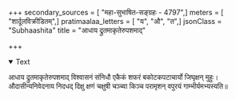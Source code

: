 +++
secondary_sources = [ "महा-सुभाषित-सङ्ग्रहः - 4797",]
meters = [ "शार्दूलविक्रीडितम्",]
pratimaalaa_letters = [ "य", "औ", "त",]
jsonClass = "Subhaashita"
title = "आधाय द्रुतमाकृतेरुपशमाद्"

+++

<details open><summary>Text</summary>

आधाय द्रुतमाकृतेरुपशमाद् विश्वासनं संनिधौ एकैकं शफरं बकोटकपटाचार्यो जिघृक्षन् मुहुः।  
औदासीन्यनिवेदनाय निदधद् दिक्षु क्षणं चक्षुषी चञ्च्वा किञ्च परामृशन् वपुरयं गाम्भीर्यमभ्यस्यति॥
</details>
